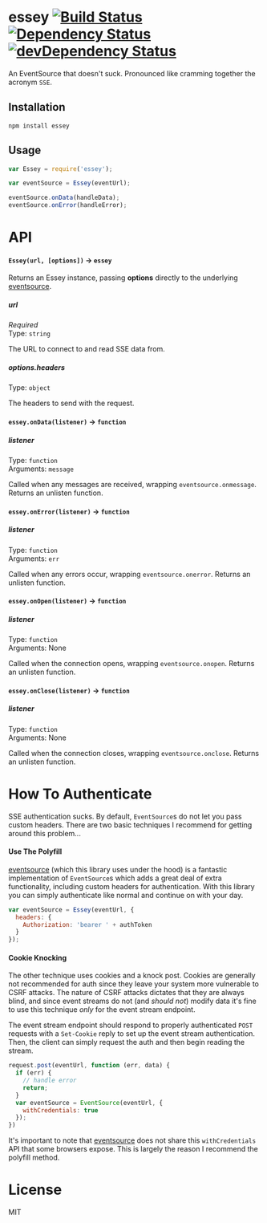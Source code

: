 # essey [![Build Status](https://travis-ci.org/chrisinajar/essey.svg?branch=master)](https://travis-ci.org/chrisinajar/essey) [![Dependency Status](https://david-dm.org/chrisinajar/essey.svg)](https://david-dm.org/chrisinajar/essey) [![devDependency Status](https://david-dm.org/chrisinajar/essey/dev-status.svg)](https://david-dm.org/chrisinajar/essey#info=devDependencies)
An EventSource that doesn't suck. Pronounced like cramming together the acronym `SSE`.

## Installation

`npm install essey`

## Usage

```js
var Essey = require('essey');

var eventSource = Essey(eventUrl);

eventSource.onData(handleData);
eventSource.onError(handleError);
```

# API

#### `Essey(url, [options])` -> `essey`
Returns an Essey instance, passing **options** directly to the underlying [eventsource](https://www.npmjs.com/package/eventsource).

##### url

*Required*  
Type: `string`  

The URL to connect to and read SSE data from.

##### options.headers

Type: `object`  

The headers to send with the request.

#### `essey.onData(listener)` -> `function`

##### listener

Type: `function`  
Arguments: `message`

Called when any messages are received, wrapping `eventsource.onmessage`. Returns an unlisten function.

#### `essey.onError(listener)` -> `function`

##### listener

Type: `function`  
Arguments: `err`

Called when any errors occur, wrapping `eventsource.onerror`. Returns an unlisten function.

#### `essey.onOpen(listener)` -> `function`

##### listener

Type: `function`  
Arguments: None

Called when the connection opens, wrapping `eventsource.onopen`. Returns an unlisten function.

#### `essey.onClose(listener)` -> `function`

##### listener

Type: `function`  
Arguments: None

Called when the connection closes, wrapping `eventsource.onclose`. Returns an unlisten function.


# How To Authenticate

SSE authentication sucks. By default, `EventSource`s do not let you pass custom headers. There are two basic techniques I recommend for getting around this problem...

#### Use The Polyfill
[eventsource](https://www.npmjs.com/package/eventsource) (which this library uses under the hood) is a fantastic implementation of `EventSource`s which adds a great deal of extra functionality, including custom headers for authentication. With this library you can simply authenticate like normal and continue on with your day.

```js
var eventSource = Essey(eventUrl, {
  headers: {
    Authorization: 'bearer ' + authToken
  }
});
```

#### Cookie Knocking
The other technique uses cookies and a knock post. Cookies are generally not recommended for auth since they leave your system more vulnerable to CSRF attacks. The nature of CSRF attacks dictates that they are always blind, and since event streams do not (and *should not*) modify data it's fine to use this technique *only* for the event stream endpoint.

The event stream endpoint should respond to properly authenticated `POST` requests with a `Set-Cookie` reply to set up the event stream authentication. Then, the client can simply request the auth and then begin reading the stream.

```js
request.post(eventUrl, function (err, data) {
  if (err) {
    // handle error
    return;
  }
  var eventSource = EventSource(eventUrl, {
    withCredentials: true
  });
})
```

It's important to note that [eventsource](https://www.npmjs.com/package/eventsource) does not share this `withCredentials` API that some browsers expose. This is largely the reason I recommend the polyfill method.

# License
MIT
